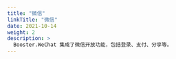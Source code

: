 ```yaml
---
title: "微信"
linkTitle: "微信"
date: 2021-10-14
weight: 2
description: >
  Booster.WeChat 集成了微信开放功能，包括登录、支付、分享等。
---
```

